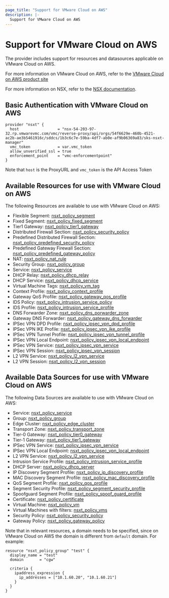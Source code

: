 ```yaml
---
page_title: "Support for VMware Cloud on AWS"
description: |-
  Support for VMware Cloud on AWS
---
```


# Support for VMware Cloud on AWS

The provider includes support for resources and datasources applicable on VMware Cloud on AWS.

For more information on VMware Cloud on AWS, refer to the [VMware Cloud on AWS product site](https://www.vmware.com/solutions/partner-managed-services/vmc-on-aws)

For more information on NSX, refer to the [NSX documentation](https://techdocs.broadcom.com/us/en/vmware-cis/nsx.html).

## Basic Authentication with VMware Cloud on AWS

```hcl
provider "nsxt" {
  host                 = "nsx-54-203-97-32.rp.vmwarevmc.com/vmc/reverse-proxy/api/orgs/54f6629e-460b-4521-ac2b-ae3b5461916c/sddcs/1b3c6c7e-59ba-4df7-ab0e-af9b06369a83/sks-nsxt-manager"
  vmc_token            = var.vmc_token
  allow_unverified_ssl = true
  enforcement_point    = "vmc-enforcementpoint"
}
```

Note that `host` is the ProxyURL and `vmc_token` is the API Access Token

## Available Resources for use with VMware Cloud on AWS

The following Resources are available to use with VMware Cloud on AWS:

* Flexible Segment: [nsxt_policy_segment](https://registry.terraform.io/providers/vmware/nsxt/latest/docs/resources/policy_segment)
* Fixed Segment: [nsxt_policy_fixed_segment](https://registry.terraform.io/providers/vmware/nsxt/latest/docs/resources/policy_fixed_segment)
* Tier1 Gateway: [nsxt_policy_tier1_gateway](https://registry.terraform.io/providers/vmware/nsxt/latest/docs/resources/policy_tier1_gateway)
* Distributed Firewall Section: [nsxt_policy_security_policy](https://registry.terraform.io/providers/vmware/nsxt/latest/docs/resources/policy_security_policy)
* Predefined Distributed Firewall Section: [nsxt_policy_predefined_security_policy](https://registry.terraform.io/providers/vmware/nsxt/latest/docs/resources/policy_predefined_security_policy)
* Predefined Gateway Firewall Section: [nsxt_policy_predefined_gateway_policy](https://registry.terraform.io/providers/vmware/nsxt/latest/docs/resources/policy_predefined_gateway_policy)
* NAT: [nsxt_policy_nat_rule](https://registry.terraform.io/providers/vmware/nsxt/latest/docs/resources/policy_nat_rule)
* Security Group: [nsxt_policy_group](https://registry.terraform.io/providers/vmware/nsxt/latest/docs/resources/policy_group)
* Service: [nsxt_policy_service](https://registry.terraform.io/providers/vmware/nsxt/latest/docs/resources/policy_service)
* DHCP Relay: [nsxt_policy_dhcp_relay](https://registry.terraform.io/providers/vmware/nsxt/latest/docs/resources/policy_dhcp_relay)
* DHCP Service: [nsxt_policy_dhcp_service](https://registry.terraform.io/providers/vmware/nsxt/latest/docs/resources/policy_dhcp_service)
* Virtual Machine Tags: [nsxt_policy_vm_tag](https://registry.terraform.io/providers/vmware/nsxt/latest/docs/resources/policy_vm_tags)
* Context Profile: [nsxt_policy_context_profile](https://registry.terraform.io/providers/vmware/nsxt/latest/docs/resources/policy_context_profile)
* Gateway QoS Profile: [nsxt_policy_gateway_qos_profile](https://registry.terraform.io/providers/vmware/nsxt/latest/docs/resources/policy_gateway_qos_profile)
* IDS Policy: [nsxt_policy_intrusion_service_policy](https://registry.terraform.io/providers/vmware/nsxt/latest/docs/resources/policy_intrusion_service_policy)
* IDS Profile: [nsxt_policy_intrusion_service_profile](https://registry.terraform.io/providers/vmware/nsxt/latest/docs/resources/policy_intrusion_service_profile)
* DNS Forwarder Zone: [nsxt_policy_dns_porwarder_zone](https://registry.terraform.io/providers/vmware/nsxt/latest/docs/resources/policy_dns_forwarder_zone)
* Gateway DNS Forwarder: [nsxt_policy_gateway_dns_forwarder](https://registry.terraform.io/providers/vmware/nsxt/latest/docs/resources/policy_gateway_dns_forwarder)
* IPSec VPN DPD Profile: [nsxt_policy_ipsec_vpn_dpd_profile](https://registry.terraform.io/providers/vmware/nsxt/latest/docs/resources/policy_ipsec_vpn_dpd_profile)
* IPSec VPN IKE Profile: [nsxt_policy_ipsec_vpn_ike_profile](https://registry.terraform.io/providers/vmware/nsxt/latest/docs/resources/policy_ipsec_vpn_ike_profile)
* IPSec VPN Tunnel Profile: [nsxt_policy_ipsec_vpn_tunnel_profile](https://registry.terraform.io/providers/vmware/nsxt/latest/docs/resources/policy_ipsec_vpn_tunnel_profile)
* IPSec VPN Local Endpoint: [nsxt_policy_ipsec_vpn_local_endpoint](https://registry.terraform.io/providers/vmware/nsxt/latest/docs/resources/policy_ipsec_vpn_local_endpoint)
* IPSec VPN Service: [nsxt_policy_ipsec_vpn_service](https://registry.terraform.io/providers/vmware/nsxt/latest/docs/resources/policy_ipsec_vpn_service)
* IPSec VPN Session: [nsxt_policy_ipsec_vpn_session](https://registry.terraform.io/providers/vmware/nsxt/latest/docs/resources/policy_ipsec_vpn_session)
* L2 VPN Service: [nsxt_policy_l2_vpn_service](https://registry.terraform.io/providers/vmware/nsxt/latest/docs/resources/policy_l2_vpn_service)
* L2 VPN Session: [nsxt_policy_l2_vpn_session](https://registry.terraform.io/providers/vmware/nsxt/latest/docs/resources/policy_l2_vpn_session)

## Available Data Sources for use with VMware Cloud on AWS

The following Data Sources are available to use with VMware Cloud on AWS:

* Service: [nsxt_policy_service](https://registry.terraform.io/providers/vmware/nsxt/latest/docs/data-sources/policy_service)
* Group: [nsxt_policy_group](https://registry.terraform.io/providers/vmware/nsxt/latest/docs/data-sources/policy_group)
* Edge Cluster: [nsxt_policy_edge_cluster](https://registry.terraform.io/providers/vmware/nsxt/latest/docs/data-sources/policy_edge_cluster)
* Transport Zone: [nsxt_policy_transport_zone](https://registry.terraform.io/providers/vmware/nsxt/latest/docs/data-sources/policy_transport_zone)
* Tier-0 Gateway: [nsxt_policy_tier0_gateway](https://registry.terraform.io/providers/vmware/nsxt/latest/docs/data-sources/policy_tier0_gateway)
* Tier-1 Gateway: [nsxt_policy_tier1_gateway](https://registry.terraform.io/providers/vmware/nsxt/latest/docs/data-sources/policy_tier1_gateway)
* IPSec VPN Service: [nsxt_policy_ipsec_vpn_service](https://registry.terraform.io/providers/vmware/nsxt/latest/docs/data-sources/policy_ipsec_vpn_service)
* IPSec VPN Local Endpoint: [nsxt_policy_ipsec_vpn_local_endpoint](https://registry.terraform.io/providers/vmware/nsxt/latest/docs/data-sources/policy_ipsec_vpn_local_endpoint)
* L2 VPN Service: [nsxt_policy_l2_vpn_service](https://registry.terraform.io/providers/vmware/nsxt/latest/docs/data-sources/policy_l2_vpn_service)
* Intrusion Service Profile: [nsxt_policy_intrusion_service_profile](https://registry.terraform.io/providers/vmware/nsxt/latest/docs/data-sources/policy_intrusion_service_profile)
* DHCP Server: [nsxt_policy_dhcp_server](https://registry.terraform.io/providers/vmware/nsxt/latest/docs/data-sources/policy_dhcp_server)
* IP Discovery Segment Profile: [nsxt_policy_ip_discovery_profile](https://registry.terraform.io/providers/vmware/nsxt/latest/docs/data-sources/policy_ip_discovery_profile)
* MAC Discovery Segment Profile: [nsxt_policy_mac_discovery_profile](https://registry.terraform.io/providers/vmware/nsxt/latest/docs/data-sources/policy_mac_discovery_profile)
* QoS Segment Profile: [nsxt_policy_qos_profile](https://registry.terraform.io/providers/vmware/nsxt/latest/docs/data-sources/policy_qos_profile)
* Segment Security Profile: [nsxt_policy_segment_security_profile](https://registry.terraform.io/providers/vmware/nsxt/latest/docs/data-sources/policy_segment_security_profile)
* Spoofguard Segment Profile: [nsxt_policy_spoof_guard_profile](https://registry.terraform.io/providers/vmware/nsxt/latest/docs/data-sources/policy_spoof_guard_profile)
* Certificate: [nsxt_policy_certificate](https://registry.terraform.io/providers/vmware/nsxt/latest/docs/data-sources/policy_certificate)
* Virtual Machine: [nsxt_policy_vm](https://registry.terraform.io/providers/vmware/nsxt/latest/docs/data-sources/policy_vm)
* Virtual Machines with filters: [nsxt_policy_vms](https://registry.terraform.io/providers/vmware/nsxt/latest/docs/data-sources/policy_vms)
* Security Policy: [nsxt_policy_security_policy](https://registry.terraform.io/providers/vmware/nsxt/latest/docs/data-sources/policy_security_policy)
* Gateway Policy: [nsxt_policy_gateway_policy](https://registry.terraform.io/providers/vmware/nsxt/latest/docs/data-sources/policy_gateway_policy)

Note that in relevant resources, a domain needs to be specified, since on VMware Cloud on AWS the domain is different from `default` domain. For example:

```hcl
resource "nsxt_policy_group" "test" {
  display_name = "test"
  domain       = "cgw"

  criteria {
    ipaddress_expression {
      ip_addresses = ["10.1.60.20", "10.1.60.21"]
    }
  }
}
```
